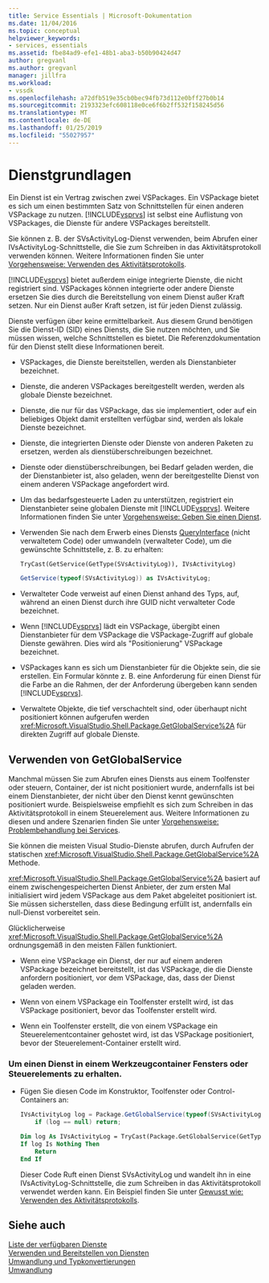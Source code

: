 ```yaml
---
title: Service Essentials | Microsoft-Dokumentation
ms.date: 11/04/2016
ms.topic: conceptual
helpviewer_keywords:
- services, essentials
ms.assetid: fbe84ad9-efe1-48b1-aba3-b50b90424d47
author: gregvanl
ms.author: gregvanl
manager: jillfra
ms.workload:
- vssdk
ms.openlocfilehash: a72dfb519e35cb0bec94fb73d112e0bff27b0b14
ms.sourcegitcommit: 2193323efc608118e0ce6f6b2ff532f158245d56
ms.translationtype: MT
ms.contentlocale: de-DE
ms.lasthandoff: 01/25/2019
ms.locfileid: "55027957"
---
```

# <a name="service-essentials"></a>Dienstgrundlagen
Ein Dienst ist ein Vertrag zwischen zwei VSPackages. Ein VSPackage bietet es sich um einen bestimmten Satz von Schnittstellen für einen anderen VSPackage zu nutzen. [!INCLUDE[vsprvs](../../code-quality/includes/vsprvs_md.md)] ist selbst eine Auflistung von VSPackages, die Dienste für andere VSPackages bereitstellt.  
  
 Sie können z. B. der SVsActivityLog-Dienst verwenden, beim Abrufen einer IVsActivityLog-Schnittstelle, die Sie zum Schreiben in das Aktivitätsprotokoll verwenden können. Weitere Informationen finden Sie unter [Vorgehensweise: Verwenden des Aktivitätsprotokolls](../../extensibility/how-to-use-the-activity-log.md).  
  
 [!INCLUDE[vsprvs](../../code-quality/includes/vsprvs_md.md)] bietet außerdem einige integrierte Dienste, die nicht registriert sind. VSPackages können integrierte oder andere Dienste ersetzen Sie dies durch die Bereitstellung von einem Dienst außer Kraft setzen. Nur ein Dienst außer Kraft setzen, ist für jeden Dienst zulässig.  
  
 Dienste verfügen über keine ermittelbarkeit. Aus diesem Grund benötigen Sie die Dienst-ID (SID) eines Diensts, die Sie nutzen möchten, und Sie müssen wissen, welche Schnittstellen es bietet. Die Referenzdokumentation für den Dienst stellt diese Informationen bereit.  
  
- VSPackages, die Dienste bereitstellen, werden als Dienstanbieter bezeichnet.  
  
- Dienste, die anderen VSPackages bereitgestellt werden, werden als globale Dienste bezeichnet.  
  
- Dienste, die nur für das VSPackage, das sie implementiert, oder auf ein beliebiges Objekt damit erstellten verfügbar sind, werden als lokale Dienste bezeichnet.  
  
- Dienste, die integrierten Dienste oder Dienste von anderen Paketen zu ersetzen, werden als dienstüberschreibungen bezeichnet.  
  
- Dienste oder dienstüberschreibungen, bei Bedarf geladen werden, die der Dienstanbieter ist, also geladen, wenn der bereitgestellte Dienst von einem anderen VSPackage angefordert wird.  
  
- Um das bedarfsgesteuerte Laden zu unterstützen, registriert ein Dienstanbieter seine globalen Dienste mit [!INCLUDE[vsprvs](../../code-quality/includes/vsprvs_md.md)]. Weitere Informationen finden Sie unter [Vorgehensweise: Geben Sie einen Dienst](../../extensibility/how-to-provide-a-service.md).  
  
- Verwenden Sie nach dem Erwerb eines Diensts [QueryInterface](/cpp/atl/queryinterface) (nicht verwaltetem Code) oder umwandeln (verwalteter Code), um die gewünschte Schnittstelle, z. B. zu erhalten:  
  
  ```vb  
  TryCast(GetService(GetType(SVsActivityLog)), IVsActivityLog)  
  ```  
  
  ```csharp  
  GetService(typeof(SVsActivityLog)) as IVsActivityLog;  
  ```  
  
- Verwalteter Code verweist auf einen Dienst anhand des Typs, auf, während an einen Dienst durch ihre GUID nicht verwalteter Code bezeichnet.  
  
- Wenn [!INCLUDE[vsprvs](../../code-quality/includes/vsprvs_md.md)] lädt ein VSPackage, übergibt einen Dienstanbieter für dem VSPackage die VSPackage-Zugriff auf globale Dienste gewähren. Dies wird als "Positionierung" VSPackage bezeichnet.  
  
- VSPackages kann es sich um Dienstanbieter für die Objekte sein, die sie erstellen. Ein Formular könnte z. B. eine Anforderung für einen Dienst für die Farbe an die Rahmen, der der Anforderung übergeben kann senden [!INCLUDE[vsprvs](../../code-quality/includes/vsprvs_md.md)].  
  
- Verwaltete Objekte, die tief verschachtelt sind, oder überhaupt nicht positioniert können aufgerufen werden <xref:Microsoft.VisualStudio.Shell.Package.GetGlobalService%2A> für direkten Zugriff auf globale Dienste.   
  
<a name="how-to-use-getglobalservice"></a>  
  
## <a name="use-getglobalservice"></a>Verwenden von GetGlobalService  
  
Manchmal müssen Sie zum Abrufen eines Diensts aus einem Toolfenster oder steuern, Container, der ist nicht positioniert wurde, andernfalls ist bei einem Dienstanbieter, der nicht über den Dienst kennt gewünschten positioniert wurde. Beispielsweise empfiehlt es sich zum Schreiben in das Aktivitätsprotokoll in einem Steuerelement aus. Weitere Informationen zu diesen und andere Szenarien finden Sie unter [Vorgehensweise: Problembehandlung bei Services](../../extensibility/how-to-troubleshoot-services.md).  
  
Sie können die meisten Visual Studio-Dienste abrufen, durch Aufrufen der statischen <xref:Microsoft.VisualStudio.Shell.Package.GetGlobalService%2A> Methode.  
  
<xref:Microsoft.VisualStudio.Shell.Package.GetGlobalService%2A> basiert auf einem zwischengespeicherten Dienst Anbieter, der zum ersten Mal initialisiert wird jedem VSPackage aus dem Paket abgeleitet positioniert ist. Sie müssen sicherstellen, dass diese Bedingung erfüllt ist, andernfalls ein null-Dienst vorbereitet sein.  
  
Glücklicherweise <xref:Microsoft.VisualStudio.Shell.Package.GetGlobalService%2A> ordnungsgemäß in den meisten Fällen funktioniert.  
  
-   Wenn eine VSPackage ein Dienst, der nur auf einem anderen VSPackage bezeichnet bereitstellt, ist das VSPackage, die die Dienste anfordern positioniert, vor dem VSPackage, das, dass der Dienst geladen werden.  
  
-   Wenn von einem VSPackage ein Toolfenster erstellt wird, ist das VSPackage positioniert, bevor das Toolfenster erstellt wird.  
  
-   Wenn ein Toolfenster erstellt, die von einem VSPackage ein Steuerelementcontainer gehostet wird, ist das VSPackage positioniert, bevor der Steuerelement-Container erstellt wird.  
  
### <a name="to-get-a-service-from-within-a-tool-window-or-control-container"></a>Um einen Dienst in einem Werkzeugcontainer Fensters oder Steuerelements zu erhalten.  
  
-   Fügen Sie diesen Code im Konstruktor, Toolfenster oder Control-Containers an:  
  
    ```csharp  
    IVsActivityLog log = Package.GetGlobalService(typeof(SVsActivityLog)) as IVsActivityLog;
        if (log == null) return;
    ```  
    ```vb  
    Dim log As IVsActivityLog = TryCast(Package.GetGlobalService(GetType(SVsActivityLog)), IVsActivityLog)
    If log Is Nothing Then
        Return
    End If
    ```  
    
    Dieser Code Ruft einen Dienst SVsActivityLog und wandelt ihn in eine IVsActivityLog-Schnittstelle, die zum Schreiben in das Aktivitätsprotokoll verwendet werden kann. Ein Beispiel finden Sie unter [Gewusst wie: Verwenden des Aktivitätsprotokolls](../../extensibility/how-to-use-the-activity-log.md).  
  
## <a name="see-also"></a>Siehe auch  
 [Liste der verfügbaren Dienste](../../extensibility/internals/list-of-available-services.md)   
 [Verwenden und Bereitstellen von Diensten](../../extensibility/using-and-providing-services.md)   
 [Umwandlung und Typkonvertierungen](/dotnet/csharp/programming-guide/types/casting-and-type-conversions)   
 [Umwandlung](/cpp/cpp/casting)